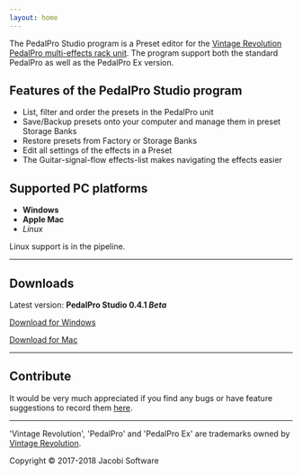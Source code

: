 ```yaml
---
layout: home
---
```

The PedalPro Studio program is a Preset editor for the [Vintage Revolution PedalPro multi-effects rack unit](https://www.vintage-revolution.com/pedalproex). The program support both the standard PedalPro as well as the PedalPro Ex version.

## Features of the PedalPro Studio program

* List, filter and order the presets in the PedalPro unit
* Save/Backup presets onto your computer and manage them in preset Storage Banks
* Restore presets from Factory or Storage Banks
* Edit all settings of the effects in a Preset
* The Guitar-signal-flow effects-list makes navigating the effects easier

## Supported PC platforms

* **Windows**
* **Apple Mac**
* _Linux_

Linux support is in the pipeline.

---

## Downloads

Latest version: **PedalPro Studio 0.4.1 _Beta_**

[Download for Windows](https://1drv.ms/u/s!AhOnTNbY2NaPiYx_dT0paBn_mBCYtA)

[Download for Mac](https://1drv.ms/u/s!AhOnTNbY2NaPiYx-CL2B8FrNcDgosA)

---

## Contribute

It would be very much appreciated if you find any bugs or have feature suggestions to record them [here](https://github.com/obiwanjacobi/PedalPro-Studio/issues/new/choose).

---

'Vintage Revolution', 'PedalPro' and 'PedalPro Ex' are trademarks owned by [Vintage Revolution](https://www.vintage-revolution.com/).

Copyright © 2017-2018 Jacobi Software